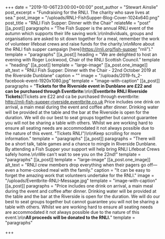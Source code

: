 +++
date = "2019-10-06T23:00:00+00:00"
post_author = "Stewart Ainslie"
post_excerpt = "Fundraising for the RNLI. The charity who save lives at sea."
post_image = "/uploads/RNLI-FishSupper-Blog-Cover-1024x640.png"
post_title = "RNLI Fish Supper: Dinner with the Chair"
relateMe = "post"
[[a_post]]
paragraphs = "The Fish Supper is the annual RNLI event of the autumn which supports their life saving work.\n\nIndividuals, groups and organisations are asked to sit down together for a meal, remember the work of volunteer lifeboat crews and raise funds for the charity.\n\nMore about the RNLI fish supper campaign [here](https://rnli.org/fish-supper \"rnli\")."
template = "paragraphs"
[[a_post]]
heading = "We are delighted to host an evening with Roger Lockwood, Chair of the RNLI Scottish Council."
template = "heading"
[[a_post]]
template = "large-image"
[[a_post.one_image]]
alt_text = "RNLI Fish Supper: Dinner with the Chair - 22nd October 2019 at the Riverside Dunblane"
caption = ""
image = "/uploads/2019-fs_2-facebook-event-1920x1080.jpg"
template = "image-with-caption"
[[a_post]]
paragraphs = "**Tickets for the Riverside event in Dunblane are £22 and can be purchased through Eventbrite:**\n\n[**Eventbrite RNLI Riverside Tickets**](Tickets are £22 and ca be purchased through eventbrite:  http://rnli-fish-supper-riverside.eventbrite.co.uk  Price includes one drink on arrival, a main meal during the event and coffee after dinner. Drinking water will be provided at the table and the bar at the Riverside is open for the duration. We will do our best to seat groups together but cannot guarantee you will not be sharing a table with others. Whilst we are working hard to ensure all seating needs are accommodated it not always possible due to the nature of this event. \"Tickets RNLI\")\n\nKeep scrolling for more information."
template = "paragraphs"
[[a_post]]
paragraphs = "There will be a short talk, table games and a chance to mingle in Riverside Dunblane. By attending a Fish Supper your support will help bring RNLI Lifeboat Crews safely home.\n\nWe can't wait to see you on the 22nd!"
template = "paragraphs"
[[a_post]]
template = "large-image"
[[a_post.one_image]]
alt_text = "RNLI crew members drop everything when their pagers go off— even a home-cooked meal with the family."
caption = "It can be easy to forget the amazing work that volunteers undertake for the RNLI."
image = "/uploads/Eventbrite-RNLI-Message.jpg"
template = "image-with-caption"
[[a_post]]
paragraphs = "Price includes one drink on arrival, a main meal during the event and coffee after dinner. Drinking water will be provided at the table and the bar at the Riverside is open for the duration. We will do our best to seat groups together but cannot guarantee you will not be sharing a table with others. Whilst we are working hard to ensure all seating needs are accommodated it not always possible due to the nature of this event.\n\n**All proceeds will be donated to the RNLI.**"
template = "paragraphs"

+++

